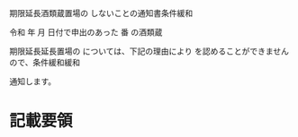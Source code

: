期限延長酒類蔵置場の しないことの通知書条件緩和

令和 年 月 日付で申出のあった 番 の酒類蔵

期限延長延長置場の については、下記の理由により を認めることができませんので、条件緩和緩和

通知します。

# 記載要領